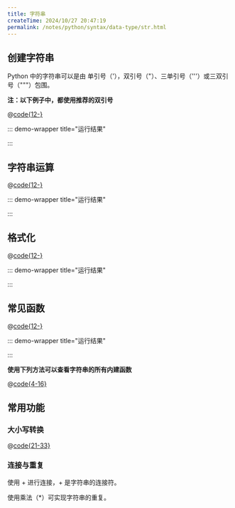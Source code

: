 ```yaml
---
title: 字符串
createTime: 2024/10/27 20:47:19
permalink: /notes/python/syntax/data-type/str.html
---
```


## 创建字符串

Python 中的字符串可以是由   单引号（'），双引号（"）、三单引号（'''）或三双引号（"""）包围。

**注：以下例子中，都使用推荐的双引号**

@[code{12-}](../../demo/var-str-create.py)

::: demo-wrapper title="运行结果"

<!-- @include: ../../demo/var-str-create-result.md -->

:::

## 字符串运算

@[code{12-}](../../demo/var-str-operator.py)

::: demo-wrapper title="运行结果"

<!-- @include: ../../demo/var-str-operator-result.md -->

:::

## 格式化

@[code{12-}](../../demo/var-str-format.py)

::: demo-wrapper title="运行结果"

<!-- @include: ../../demo/var-str-format-result.md -->

:::

## 常见函数

@[code{12-}](../../demo/var-str-funcuse.py)

::: demo-wrapper title="运行结果"

<!-- @include: ../../demo/var-str-funcuse-result.md -->

:::

**使用下列方法可以查看字符串的所有内建函数**

@[code{4-16}](../../demo/var-str-func.py)

## 常用功能

### 大小写转换

@[code{21-33}](../../demo/var-str-func.py)

### 连接与重复

使用 + 进行连接，+ 是字符串的连接符。

使用乘法（*）可实现字符串的重复。